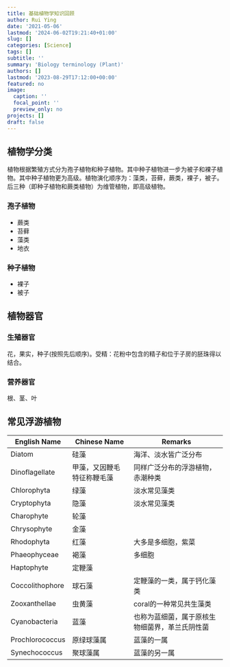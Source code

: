 ```yaml
---
title: 基础植物学知识回顾
author: Rui Ying
date: '2021-05-06'
lastmod: '2024-06-02T19:21:40+01:00'
slug: []
categories: [Science]
tags: []
subtitle: ''
summary: 'Biology terminology (Plant)'
authors: []
lastmod: '2023-08-29T17:12:00+00:00'
featured: no
image:
  caption: ''
  focal_point: ''
  preview_only: no
projects: []
draft: false
---
```


## 植物学分类
植物根据繁殖方式分为孢子植物和种子植物。其中种子植物进一步为被子和裸子植物。其中种子植物更为高级。植物演化顺序为：藻类，苔藓，蕨类，裸子，被子。后三种（即种子植物和蕨类植物）为维管植物，即高级植物。

### 孢子植物
- 蕨类
- 苔藓
- 藻类
- 地衣

### 种子植物
- 裸子
- 被子

## 植物器官

### 生殖器官
花，果实，种子(按照先后顺序)。受精：花粉中包含的精子和位于子房的胚珠得以结合。

### 营养器官
根、茎、叶

## 常见浮游植物

| English Name       | Chinese Name       | Remarks                                                     |
|--------------------|--------------------|-------------------------------------------------------------|
| Diatom             | 硅藻               |     海洋、淡水皆广泛分布                                                        |
| Dinoflagellate     | 甲藻，又因鞭毛特征称鞭毛藻               |     同样广泛分布的浮游植物，赤潮种类                                                      |
| Chlorophyta        | 绿藻               |   淡水常见藻类                                                          |
| Cryptophyta     |  隐藻                |     淡水常见藻类                                                            |
| Charophyte         | 轮藻               |                                                             |
| Chrysophyte        | 金藻               |                                                             |
| Rhodophyta         | 红藻               | 大多是多细胞，紫菜                                          |
| Phaeophyceae       | 褐藻               | 多细胞                                                     |
| Haptophyte         | 定鞭藻             |                                                             |
| Coccolithophore    | 球石藻             |  定鞭藻的一类，属于钙化藻类                                                           |
| Zooxanthellae      | 虫黄藻             | coral的一种常见共生藻类                                     |
| Cyanobacteria      | 蓝藻               | 也称为蓝细菌，属于原核生物细菌界，革兰氏阴性菌             |
| Prochlorococcus    | 原绿球藻属         | 蓝藻的一属                                                 |
| Synechococcus      | 聚球藻属           | 蓝藻的另一属                                               |

